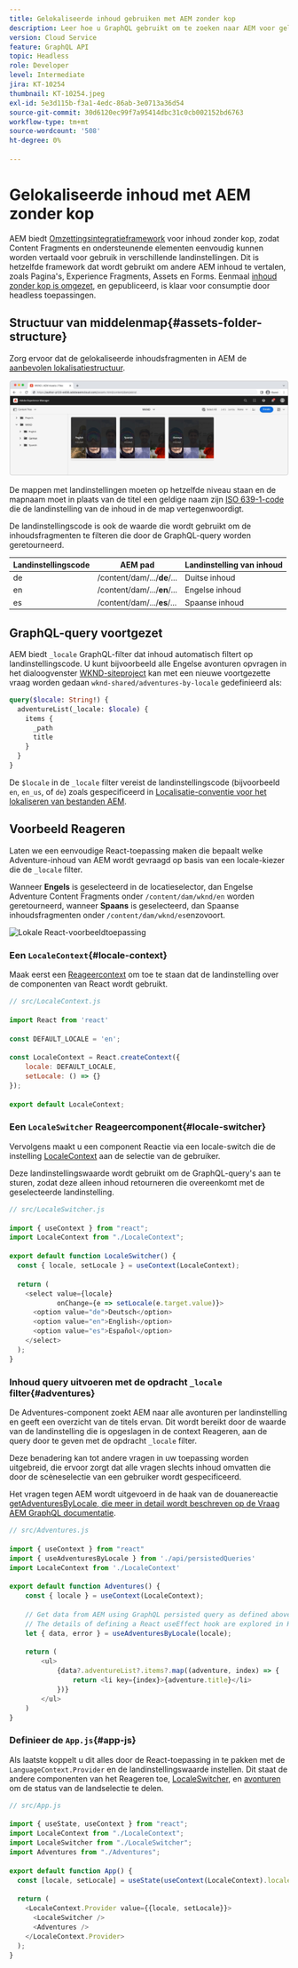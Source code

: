 ```yaml
---
title: Gelokaliseerde inhoud gebruiken met AEM zonder kop
description: Leer hoe u GraphQL gebruikt om te zoeken naar AEM voor gelokaliseerde inhoud.
version: Cloud Service
feature: GraphQL API
topic: Headless
role: Developer
level: Intermediate
jira: KT-10254
thumbnail: KT-10254.jpeg
exl-id: 5e3d115b-f3a1-4edc-86ab-3e0713a36d54
source-git-commit: 30d6120ec99f7a95414dbc31c0cb002152bd6763
workflow-type: tm+mt
source-wordcount: '508'
ht-degree: 0%

---
```


# Gelokaliseerde inhoud met AEM zonder kop

AEM biedt [Omzettingsintegratieframework](https://experienceleague.adobe.com/docs/experience-manager-cloud-service/content/sites/administering/reusing-content/translation/integration-framework.html) voor inhoud zonder kop, zodat Content Fragments en ondersteunende elementen eenvoudig kunnen worden vertaald voor gebruik in verschillende landinstellingen. Dit is hetzelfde framework dat wordt gebruikt om andere AEM inhoud te vertalen, zoals Pagina&#39;s, Experience Fragments, Assets en Forms. Eenmaal [inhoud zonder kop is omgezet](https://experienceleague.adobe.com/docs/experience-manager-cloud-service/content/headless/journeys/translation/overview.html), en gepubliceerd, is klaar voor consumptie door headless toepassingen.

## Structuur van middelenmap{#assets-folder-structure}

Zorg ervoor dat de gelokaliseerde inhoudsfragmenten in AEM de [aanbevolen lokalisatiestructuur](https://experienceleague.adobe.com/docs/experience-manager-cloud-service/content/headless/journeys/translation/getting-started.html#recommended-structure).

![Gelokaliseerde mappen met AEM middelen](./assets/localized-content/asset-folders.jpg)

De mappen met landinstellingen moeten op hetzelfde niveau staan en de mapnaam moet in plaats van de titel een geldige naam zijn [ISO 639-1-code](https://en.wikipedia.org/wiki/List_of_ISO_639-1_codes) die de landinstelling van de inhoud in de map vertegenwoordigt.

De landinstellingscode is ook de waarde die wordt gebruikt om de inhoudsfragmenten te filteren die door de GraphQL-query worden geretourneerd.

| Landinstellingscode | AEM pad | Landinstelling van inhoud |
|--------------------------------|----------|----------|
| de | /content/dam/.../**de**/... | Duitse inhoud |
| en | /content/dam/.../**en**/... | Engelse inhoud |
| es | /content/dam/.../**es**/... | Spaanse inhoud |

## GraphQL-query voortgezet

AEM biedt `_locale` GraphQL-filter dat inhoud automatisch filtert op landinstellingscode. U kunt bijvoorbeeld alle Engelse avonturen opvragen in het dialoogvenster [WKND-siteproject](https://github.com/adobe/aem-guides-wknd) kan met een nieuwe voortgezette vraag worden gedaan `wknd-shared/adventures-by-locale` gedefinieerd als:

```graphql
query($locale: String!) {
  adventureList(_locale: $locale) {
    items {      
      _path
      title
    }
  }
}
```

De `$locale` in de `_locale` filter vereist de landinstellingscode (bijvoorbeeld `en`, `en_us`, of `de`) zoals gespecificeerd in [Localisatie-conventie voor het lokaliseren van bestanden AEM](#assets-folder-structure).

## Voorbeeld Reageren

Laten we een eenvoudige React-toepassing maken die bepaalt welke Adventure-inhoud van AEM wordt gevraagd op basis van een locale-kiezer die de `_locale` filter.

Wanneer __Engels__ is geselecteerd in de locatieselector, dan Engelse Adventure Content Fragments onder `/content/dam/wknd/en` worden geretourneerd, wanneer __Spaans__ is geselecteerd, dan Spaanse inhoudsfragmenten onder `/content/dam/wknd/es`enzovoort.

![Lokale React-voorbeeldtoepassing](./assets/localized-content/react-example.png)

### Een `LocaleContext`{#locale-context}

Maak eerst een [Reageercontext](https://reactjs.org/docs/context.html) om toe te staan dat de landinstelling over de componenten van React wordt gebruikt.

```javascript
// src/LocaleContext.js

import React from 'react'

const DEFAULT_LOCALE = 'en';

const LocaleContext = React.createContext({
    locale: DEFAULT_LOCALE, 
    setLocale: () => {}
});

export default LocaleContext;
```

### Een `LocaleSwitcher` Reageercomponent{#locale-switcher}

Vervolgens maakt u een component Reactie via een locale-switch die de instelling [LocaleContext](#locale-context) aan de selectie van de gebruiker.

Deze landinstellingswaarde wordt gebruikt om de GraphQL-query&#39;s aan te sturen, zodat deze alleen inhoud retourneren die overeenkomt met de geselecteerde landinstelling.

```javascript
// src/LocaleSwitcher.js

import { useContext } from "react";
import LocaleContext from "./LocaleContext";

export default function LocaleSwitcher() {
  const { locale, setLocale } = useContext(LocaleContext);

  return (
    <select value={locale}
            onChange={e => setLocale(e.target.value)}>
      <option value="de">Deutsch</option>
      <option value="en">English</option>
      <option value="es">Español</option>
    </select>
  );
}
```

### Inhoud query uitvoeren met de opdracht `_locale` filter{#adventures}

De Adventures-component zoekt AEM naar alle avonturen per landinstelling en geeft een overzicht van de titels ervan. Dit wordt bereikt door de waarde van de landinstelling die is opgeslagen in de context Reageren, aan de query door te geven met de opdracht `_locale` filter.

Deze benadering kan tot andere vragen in uw toepassing worden uitgebreid, die ervoor zorgt dat alle vragen slechts inhoud omvatten die door de scèneselectie van een gebruiker wordt gespecificeerd.

Het vragen tegen AEM wordt uitgevoerd in de haak van de douanereactie [getAdventuresByLocale, die meer in detail wordt beschreven op de Vraag AEM GraphQL documentatie](./aem-headless-sdk.md).

```javascript
// src/Adventures.js

import { useContext } from "react"
import { useAdventuresByLocale } from './api/persistedQueries'
import LocaleContext from './LocaleContext'

export default function Adventures() {
    const { locale } = useContext(LocaleContext);

    // Get data from AEM using GraphQL persisted query as defined above 
    // The details of defining a React useEffect hook are explored in How to > AEM Headless SDK
    let { data, error } = useAdventuresByLocale(locale);

    return (
        <ul>
            {data?.adventureList?.items?.map((adventure, index) => { 
                return <li key={index}>{adventure.title}</li>
            })}
        </ul>
    )
}
```

### Definieer de `App.js`{#app-js}

Als laatste koppelt u dit alles door de React-toepassing in te pakken met de `LanguageContext.Provider` en de landinstellingswaarde instellen. Dit staat de andere componenten van het Reageren toe, [LocaleSwitcher](#locale-switcher), en [avonturen](#adventures) om de status van de landselectie te delen.

```javascript
// src/App.js

import { useState, useContext } from "react";
import LocaleContext from "./LocaleContext";
import LocaleSwitcher from "./LocaleSwitcher";
import Adventures from "./Adventures";

export default function App() {
  const [locale, setLocale] = useState(useContext(LocaleContext).locale);

  return (
    <LocaleContext.Provider value={{locale, setLocale}}>
      <LocaleSwitcher />
      <Adventures />
    </LocaleContext.Provider>
  );
}
```
